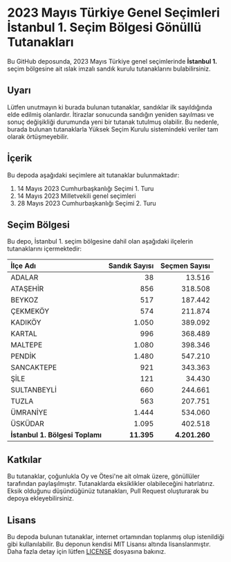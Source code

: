 # 2023 Mayıs Türkiye Genel Seçimleri İstanbul 1. Seçim Bölgesi Gönüllü Tutanakları

Bu GitHub deposunda, 2023 Mayıs Türkiye genel seçimlerinde **İstanbul 1.** seçim bölgesine ait ıslak imzalı sandık kurulu tutanaklarını bulabilirsiniz.

## Uyarı

Lütfen unutmayın ki burada bulunan tutanaklar, sandıklar ilk sayıldığında elde edilmiş olanlardır. İtirazlar sonucunda sandığın yeniden sayılması ve sonuç değişikliği durumunda yeni bir tutanak tutulmuş olabilir. Bu nedenle, burada bulunan tutanaklarla Yüksek Seçim Kurulu sistemindeki veriler tam olarak örtüşmeyebilir.

## İçerik

Bu depoda aşağıdaki seçimlere ait tutanaklar bulunmaktadır:

1. 14 Mayıs 2023 Cumhurbaşkanlığı Seçimi 1. Turu
2. 14 Mayıs 2023 Milletvekili genel seçimleri
3. 28 Mayıs 2023 Cumhurbaşkanlığı Seçimi 2. Turu

## Seçim Bölgesi

Bu depo, İstanbul 1. seçim bölgesine dahil olan aşağıdaki ilçelerin tutanaklarını içermektedir:

| İlçe Adı | Sandık Sayısı | Seçmen Sayısı |
| :------- | ------------: | ------------: |
 | ADALAR  |           38  |       13.516  | 
 | ATAŞEHİR  |          856  |      318.508  | 
 | BEYKOZ  |          517  |      187.442  | 
 | ÇEKMEKÖY  |          574  |      211.874  | 
 | KADIKÖY  |        1.050  |      389.092  | 
 | KARTAL  |          996  |      368.489  | 
 | MALTEPE  |        1.080  |      398.346  | 
 | PENDİK  |        1.480  |      547.210  | 
 | SANCAKTEPE  |          921  |      343.363  | 
 | ŞİLE  |          121  |       34.430  | 
 | SULTANBEYLİ  |          660  |      244.661  | 
 | TUZLA  |          563  |      207.751  | 
 | ÜMRANİYE  |        1.444  |      534.060  | 
 | ÜSKÜDAR  |        1.095  |      402.518  |
| **İstanbul 1. Bölgesi Toplamı**  |  **11.395**  |  **4.201.260**  |

## Katkılar

Bu tutanaklar, çoğunlukla Oy ve Ötesi'ne ait olmak üzere, gönüllüler tarafından paylaşılmıştır. Tutanaklarda eksiklikler olabileceğini hatırlatırız. Eksik olduğunu düşündüğünüz tutanakları, Pull Request oluşturarak bu depoya ekleyebilirsiniz.

## Lisans

Bu depoda bulunan tutanaklar, internet ortamından toplanmış olup istenildiği gibi kullanılabilir.
Bu deponun kendisi MIT Lisansı altında lisanslanmıştır. Daha fazla detay için lütfen [LICENSE](LICENSE) dosyasına bakınız.
